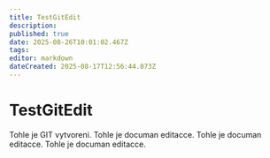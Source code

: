 ```yaml
---
title: TestGitEdit
description: 
published: true
date: 2025-08-26T10:01:02.467Z
tags: 
editor: markdown
dateCreated: 2025-08-17T12:56:44.073Z
---
```


# TestGitEdit
Tohle je GIT vytvoreni.
Tohle je documan editacce.
Tohle je documan editacce.
Tohle je documan editacce.
